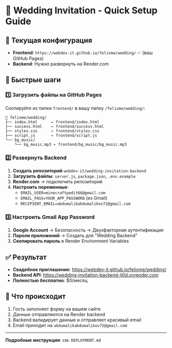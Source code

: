# 💒 Wedding Invitation - Quick Setup Guide

## 🎯 Текущая конфигурация

- **Frontend**: `https://webdev-it.github.io/felixme/wedding/` ✅ (ваш GitHub Pages)
- **Backend**: Нужно развернуть на Render.com 

## 🚀 Быстрые шаги

### 1️⃣ Загрузить файлы на GitHub Pages

Скопируйте из папки `frontend/` в вашу папку `/felixme/wedding/`:

```
📁 felixme/wedding/
├── index.html      ← frontend/index.html
├── success.html    ← frontend/success.html  
├── styles.css      ← frontend/styles.css
├── script.js       ← frontend/script.js
└── bg_music/
    └── bg_music.mp3 ← frontend/bg_music/bg_music.mp3
```

### 2️⃣ Развернуть Backend

1. **Создать репозиторий** `webdev-it/wedding-invitation-backend`
2. **Загрузить файлы**: `server.js`, `package.json`, `.env.example`
3. **Render.com** → подключить репозиторий
4. **Настроить переменные**:
   - `EMAIL_USER=minecraftpedit66@gmail.com`
   - `EMAIL_PASS=YOUR_APP_PASSWORD` (из Gmail)
   - `RECIPIENT_EMAIL=abdumalikabdumalikov72@gmail.com`

### 3️⃣ Настроить Gmail App Password

1. **Google Account** → Безопасность → Двухфакторная аутентификация
2. **Пароли приложений** → Создать для "Wedding Backend"
3. **Скопировать пароль** в Render Environment Variables

## ✅ Результат

- **Свадебное приглашение**: https://webdev-it.github.io/felixme/wedding/
- **Backend API**: https://wedding-invitation-backend-lj0d.onrender.com
- **Полностью бесплатно**: $0/месяц

## 📧 Что происходит

1. Гость заполняет форму на вашем сайте
2. Данные отправляются на Render backend  
3. Backend валидирует данные и отправляет красивый email
4. Email приходит на `abdumalikabdumalikov72@gmail.com`

---

**Подробные инструкции**: см. `DEPLOYMENT.md`